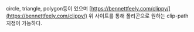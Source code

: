 circle, triangle, polygon등이 있으며
[https://bennettfeely.com/clippy/](https://bennettfeely.com/clippy/)
위 사이트를 통해 폴리곤으로 원하는 clip-path 지정이 가능하다.